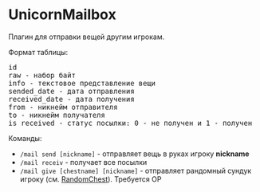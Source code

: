 # UnicornMailbox
Плагин для отправки вещей другим игрокам.

Формат таблицы:
<pre>id
raw - набор байт
info - текстовое представление вещи
sended_date - дата отправления
received_date - дата получения
from - никнейм отправителя
to - никнейм получателя
is_received - статус посылки: 0 - не получен и 1 - получен</pre>

Команды:
<ul>
<li><code>/mail send [nickname]</code> - отправляет вещь в руках игроку <b>nickname</b></li>
<li><code>/mail receiv</code> - получает все посылки</li>
<li><code>/mail give [chestname] [nickname]</code> - отправляет рандомный сундук игроку (см. <a href="//github.com/kapehh-karen/RandomChest">RandomChest</a>). Требуется OP</li>
</ul>
